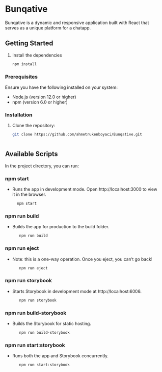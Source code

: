 # Bunqative

Bunqative is a dynamic and responsive application built with React that serves as a unique platform for a chatapp.

## Getting Started

1. Install the dependencies
   ```bash
   npm install

### Prerequisites

Ensure you have the following installed on your system:

- Node.js (version 12.0 or higher)
- npm (version 6.0 or higher)

### Installation

1. Clone the repository:

   ```bash
   git clone https://github.com/ahmetrukenboyaci/Bunqative.git



## Available Scripts

In the project directory, you can run:

### npm start 
- Runs the app in development mode. Open http://localhost:3000 to view it in the browser.
   ```bash
     npm start
### npm run build 
- Builds the app for production to the build folder.
   ```bash
      npm run build
### npm run eject
- Note: this is a one-way operation. Once you eject, you can’t go back!
   ```bash
      npm run eject
### npm run storybook
- Starts Storybook in development mode at http://localhost:6006.
   ```bash
      npm run storybook
### npm run build-storybook
- Builds the Storybook for static hosting.
   ```bash
      npm run build-storybook
### npm run start:storybook
- Runs both the app and Storybook concurrently.
   ```bash
      npm run start:storybook